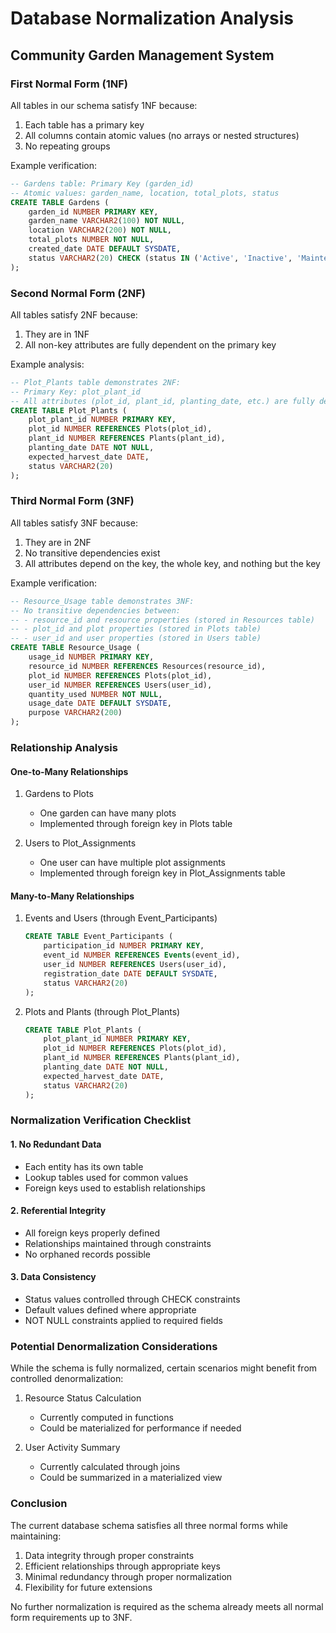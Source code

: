 # Database Normalization Analysis
## Community Garden Management System

### First Normal Form (1NF)
All tables in our schema satisfy 1NF because:
1. Each table has a primary key
2. All columns contain atomic values (no arrays or nested structures)
3. No repeating groups

Example verification:
```sql
-- Gardens table: Primary Key (garden_id)
-- Atomic values: garden_name, location, total_plots, status
CREATE TABLE Gardens (
    garden_id NUMBER PRIMARY KEY,
    garden_name VARCHAR2(100) NOT NULL,
    location VARCHAR2(200) NOT NULL,
    total_plots NUMBER NOT NULL,
    created_date DATE DEFAULT SYSDATE,
    status VARCHAR2(20) CHECK (status IN ('Active', 'Inactive', 'Maintenance'))
);
```

### Second Normal Form (2NF)
All tables satisfy 2NF because:
1. They are in 1NF
2. All non-key attributes are fully dependent on the primary key

Example analysis:
```sql
-- Plot_Plants table demonstrates 2NF:
-- Primary Key: plot_plant_id
-- All attributes (plot_id, plant_id, planting_date, etc.) are fully dependent on plot_plant_id
CREATE TABLE Plot_Plants (
    plot_plant_id NUMBER PRIMARY KEY,
    plot_id NUMBER REFERENCES Plots(plot_id),
    plant_id NUMBER REFERENCES Plants(plant_id),
    planting_date DATE NOT NULL,
    expected_harvest_date DATE,
    status VARCHAR2(20)
);
```

### Third Normal Form (3NF)
All tables satisfy 3NF because:
1. They are in 2NF
2. No transitive dependencies exist
3. All attributes depend on the key, the whole key, and nothing but the key

Example verification:
```sql
-- Resource_Usage table demonstrates 3NF:
-- No transitive dependencies between:
-- - resource_id and resource properties (stored in Resources table)
-- - plot_id and plot properties (stored in Plots table)
-- - user_id and user properties (stored in Users table)
CREATE TABLE Resource_Usage (
    usage_id NUMBER PRIMARY KEY,
    resource_id NUMBER REFERENCES Resources(resource_id),
    plot_id NUMBER REFERENCES Plots(plot_id),
    user_id NUMBER REFERENCES Users(user_id),
    quantity_used NUMBER NOT NULL,
    usage_date DATE DEFAULT SYSDATE,
    purpose VARCHAR2(200)
);
```

### Relationship Analysis

#### One-to-Many Relationships
1. Gardens to Plots
   - One garden can have many plots
   - Implemented through foreign key in Plots table

2. Users to Plot_Assignments
   - One user can have multiple plot assignments
   - Implemented through foreign key in Plot_Assignments table

#### Many-to-Many Relationships
1. Events and Users (through Event_Participants)
   ```sql
   CREATE TABLE Event_Participants (
       participation_id NUMBER PRIMARY KEY,
       event_id NUMBER REFERENCES Events(event_id),
       user_id NUMBER REFERENCES Users(user_id),
       registration_date DATE DEFAULT SYSDATE,
       status VARCHAR2(20)
   );
   ```

2. Plots and Plants (through Plot_Plants)
   ```sql
   CREATE TABLE Plot_Plants (
       plot_plant_id NUMBER PRIMARY KEY,
       plot_id NUMBER REFERENCES Plots(plot_id),
       plant_id NUMBER REFERENCES Plants(plant_id),
       planting_date DATE NOT NULL,
       expected_harvest_date DATE,
       status VARCHAR2(20)
   );
   ```

### Normalization Verification Checklist

#### 1. No Redundant Data
- Each entity has its own table
- Lookup tables used for common values
- Foreign keys used to establish relationships

#### 2. Referential Integrity
- All foreign keys properly defined
- Relationships maintained through constraints
- No orphaned records possible

#### 3. Data Consistency
- Status values controlled through CHECK constraints
- Default values defined where appropriate
- NOT NULL constraints applied to required fields

### Potential Denormalization Considerations

While the schema is fully normalized, certain scenarios might benefit from controlled denormalization:

1. Resource Status Calculation
   - Currently computed in functions
   - Could be materialized for performance if needed

2. User Activity Summary
   - Currently calculated through joins
   - Could be summarized in a materialized view

### Conclusion
The current database schema satisfies all three normal forms while maintaining:
1. Data integrity through proper constraints
2. Efficient relationships through appropriate keys
3. Minimal redundancy through proper normalization
4. Flexibility for future extensions

No further normalization is required as the schema already meets all normal form requirements up to 3NF. 